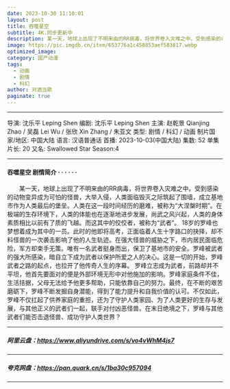 ```yaml
---
date: 2023-10-30 11:10:01
layout: post
title: 吞噬星空
subtitle: 4K.同步更新中
description: 某一天，地球上出现了不明来由的RR病毒，将世界卷入灾难之中。受到感染的动物变异成为可怕的怪兽，大举入侵，人类面临毁灭之际筑起了围墙，成立基地市作为人类最后的堡垒。人类在这一段时间经历的磨难，被称为“大涅槃时期”...
image: https://pic.imgdb.cn/item/653776a1c458853aef583817.webp
optimized_image: 
category: 国产动漫
tags:
  - 动画
  - 剧情
  - 科幻
author: 对酒当歌
paginate: true
---
```


---

导演: 沈乐平 Leping Shen
编剧: 沈乐平 Leping Shen
主演: 赵乾景 Qianjing Zhao / 吴磊 Lei Wu / 张欣 Xin Zhang / 朱亚文
类型: 剧情 / 科幻 / 动画
制片国家/地区: 中国大陆
语言: 汉语普通话
首播: 2023-10-03(中国大陆)
集数: 52
单集片长: 20
又名: Swallowed Star Season:4

---

#### 吞噬星空 剧情简介 · · · · · ·

　　某一天，地球上出现了不明来由的RR病毒，将世界卷入灾难之中。受到感染的动物变异成为可怕的怪兽，大举入侵，人类面临毁灭之际筑起了围墙，成立基地市作为人类最后的堡垒。人类在这一段时间经历的磨难，被称为“大涅槃时期”。在极端的生存环境下，人类的体能也在逐渐地进步发展，尚武之风兴起，人类的身体素质相比以前有了质的飞越。而这其中的佼佼者，被称为“武者”。 18岁的罗峰也梦想着成为其中的一员。此时的他即将高考，正面临着人生十字路口的抉择，却不料怪兽的一次袭击影响了他的人生轨迹。在强大怪兽的威胁之下，市内居民面临危险，军方却束手无策。唯有一名武者挺身而出，保卫了基地市的安全。罗峰被武者的强大所感染，暗自立下成为武者以保护所爱之人的决心。这是一切的开始，罗峰武者之路的起点，也拉开了他传奇人生的序幕。 罗峰立志成为武者，前路却并不平坦，他首先要面对的便是外部环境无形中对他施加的影响。罗峰家庭条件不佳，生活拮据，父母无法给予他更多帮助，只能依靠自己的努力。最终，在不断的艰苦磨砺下，罗峰不断发掘自身潜能，得到了能力提升和自我价值的认可。不仅如此，罗峰不仅扛起了供养家庭的重担，还为了守护人类家园、为了人类更好的生存与发展，与其他正义的武者们一起，联手对付凶恶怪兽。在末日绝境之下，罗峰与其他武者们能否击退怪兽、成功守护人类世界？

---

##### 阿里云盘：<https://www.aliyundrive.com/s/vo4vWhM4js7>

---

##### 夸克网盘：<https://pan.quark.cn/s/1ba30c957094>

---

